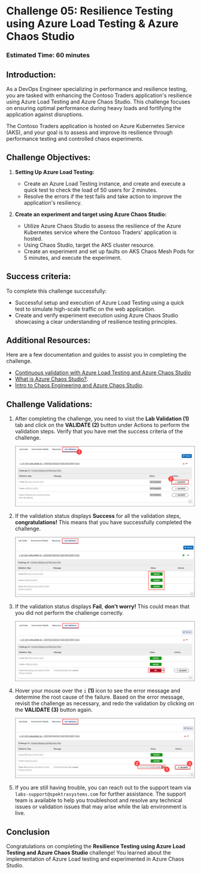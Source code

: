 # Challenge 05: Resilience Testing using Azure Load Testing & Azure Chaos Studio

### Estimated Time: 60 minutes

## Introduction:
As a DevOps Engineer specializing in performance and resilience testing, you are tasked with enhancing the Contoso Traders application's resilience using Azure Load Testing and Azure Chaos Studio. This challenge focuses on ensuring optimal performance during heavy loads and fortifying the application against disruptions.

The Contoso Traders application is hosted on Azure Kubernetes Service (AKS), and your goal is to assess and improve its resilience through performance testing and controlled chaos experiments.

## Challenge Objectives:

1. **Setting Up Azure Load Testing:**

   - Create an Azure Load Testing instance, and create and execute a quick test to check the load of 50 users for 2 minutes.
   - Resolve the errors if the test fails and take action to improve the application's resiliency.

2. **Create an experiment and target using Azure Chaos Studio:**

   -  Utilize Azure Chaos Studio to assess the resilience of the Azure Kubernetes service where the Contoso Traders' application is hosted.
   - Using Chaos Studio, target the AKS cluster resource.
   - Create an experiment and set up faults on AKS Chaos Mesh Pods for 5 minutes, and execute the experiment. 

## Success criteria:
To complete this challenge successfully:

- Successful setup and execution of Azure Load Testing using a quick test to simulate high-scale traffic on the web application.
- Create and verify experiment execution using Azure Chaos Studio showcasing a clear understanding of resilience testing principles.

## Additional Resources:

Here are a few documentation and guides to assist you in completing the challenge.
- [Continuous validation with Azure Load Testing and Azure Chaos Studio](https://learn.microsoft.com/en-us/azure/architecture/guide/testing/mission-critical-deployment-testing)
- [What is Azure Chaos Studio?](https://learn.microsoft.com/en-us/azure/chaos-studio/chaos-studio-overview).
- [Intro to Chaos Engineering and Azure Chaos Studio](https://pdtit.medium.com/intro-to-chaos-engineering-and-azure-chaos-studio-preview-5e85fff10642).

## Challenge Validations:

1. After completing the challenge, you need to visit the **Lab Validation (1)** tab and click on the **VALIDATE (2)** button under Actions to perform the validation steps. Verify that you have met the success criteria of the challenge. 
 
    ![](../media/validate01.png "Validation")
 
1. If the validation status displays **Success** for all the validation steps, **congratulations!** This means that you have successfully completed the challenge.
 
     ![](../media/validate02.png "Validation")

1. If the validation status displays **Fail**, **don't worry!** This could mean that you did not perform the challenge correctly.
 
     ![](../media/validate03.png "Validation")
 
1. Hover your mouse over the `i` **(1)** icon to see the error message and determine the root cause of the failure. Based on the error message, revisit the challenge as necessary, and redo the validation by clicking on the **VALIDATE (3)** button again.

     ![](../media/validate04.png "Validation")
 
1. If you are still having trouble, you can reach out to the support team via `labs-support@spektrasystems.com` for further assistance. The support team is available to help you troubleshoot and resolve any technical issues or validation issues that may arise while the lab environment is live.

## Conclusion
Congratulations on completing the **Resilience Testing using Azure Load Testing and Azure Chaos Studio** challenge! You learned about the implementation of Azure Load testing and experimented in Azure Chaos Studio. 
